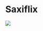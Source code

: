 # Saxiflix

![](https://github.com/EricAlvarez292/saxiflix/blob/main/app/src/main/res/raw/saxiflix-details-1.gif)

